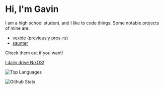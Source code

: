 # Hi, I'm Gavin

I am a high school student, and I like to code things.
Some notable projects of mine are:
- [vexide (previously pros-rs)](https://pros.rs)
- [saunter](https://github.com/gavin-niederman/saunter)

Check them out if you want!

[I daily drive NixOS!](https://github.com/gavin-niederman/nixfiles)

![Top Languages](https://github-readme-stats.vercel.app/api/top-langs/?username=gavin-niederman&theme=catppuccin_mocha&show_icons=true&hide_border=true&layout=compact)

![Github Stats](https://github-readme-streak-stats.herokuapp.com/?user=gavin-niederman&theme=catppuccin-mocha&hide_border=true)

